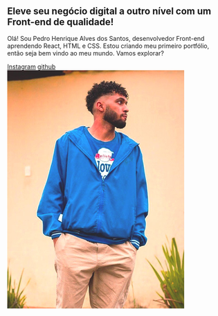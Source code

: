 <!DOCTYPE html> 
<html lang="pt-br">
<head>
    <meta charset="UTF-8">
    <meta http-equiv="X-UA-Compatible" content="ie=edge">
    <meta name="viewport" content="width=device-width, initial-scale=1.0">
    <title>Portifólio</title>
    <link rel="stylesheet" href="style.css">
</head>
<body>
      <header></header>
      <main class="apresentacao"> <!--aqui separamos todo o conteudo da pag-->
        <section class="apresentacao__conteudo"><!--aqui separos por parte o conteudo expecificando titulo,paragrafo, links-->
              <h1 class="conteudo-titulo-h1">Eleve seu negócio digital a outro nível  <strong class="Destaque-das-letras">com um Front-end de qualidade!</strong></h1> 
              <p class="conteudo__paragrafo">Olá! Sou Pedro Henrique Alves dos Santos, desenvolvedor Front-end aprendendo React, HTML e CSS. Estou criando meu primeiro portfólio, então seja bem vindo ao meu mundo. Vamos explorar?</p>
              <div class="apresentacao__links">
                <a class="apresentacao__links__botoes" href="https://www.instagram.com/9_peu/">Instagram</a>
                <a class="apresentacao__links__botoes" href="https://github.com/alves251023">github</a>
              </div>
        </section>
        <img src="imagens/perfil 3.jpg" alt="Sou Pedro Henrique.">
      </main>
      <footer></footer>
</body>
</html>
